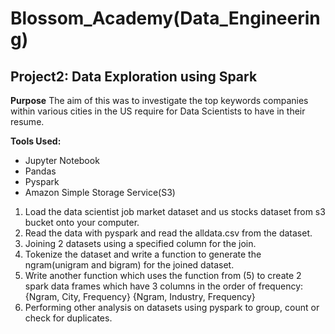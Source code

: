 
# Blossom_Academy(Data_Engineering)

## **Project2: Data Exploration using Spark**
**Purpose**
The aim of this was to investigate the top keywords companies within various cities in the US require for Data Scientists to have in their resume.

**Tools Used:**
- Jupyter Notebook
- Pandas
- Pyspark
- Amazon Simple Storage Service(S3)

1. Load the data scientist job market dataset and us stocks dataset from s3 bucket onto your computer.
2. Read the data with pyspark and read the alldata.csv from the dataset.
3. Joining 2 datasets using a specified column for the join.
4. Tokenize the dataset and write a function to generate the ngram(unigram and bigram) for the joined dataset.
5. Write another function which uses the function from (5) to create 2 spark data frames which have 3 columns in the order of frequency:
{Ngram, City, Frequency}
{Ngram, Industry, Frequency}
6. Performing other analysis on datasets using pyspark to group, count or check for duplicates.